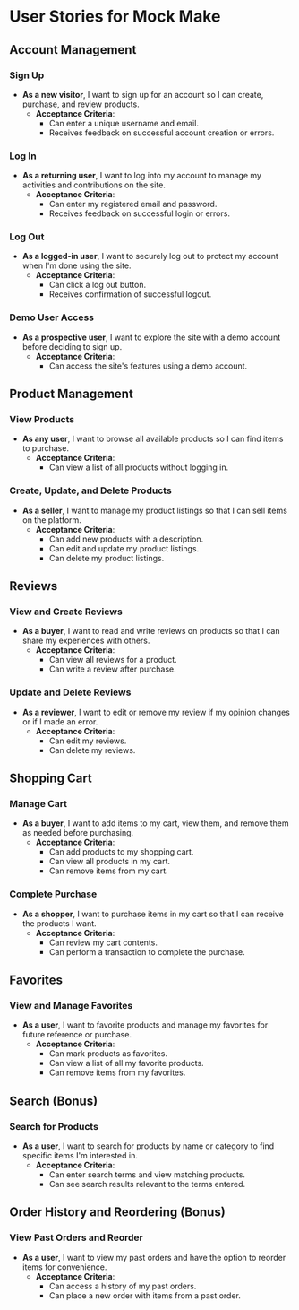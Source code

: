# User Stories for Mock Make

## Account Management

### Sign Up

- **As a new visitor**, I want to sign up for an account so I can create, purchase, and review products.
  - **Acceptance Criteria**:
    - Can enter a unique username and email.
    - Receives feedback on successful account creation or errors.

### Log In

- **As a returning user**, I want to log into my account to manage my activities and contributions on the site.
  - **Acceptance Criteria**:
    - Can enter my registered email and password.
    - Receives feedback on successful login or errors.

### Log Out

- **As a logged-in user**, I want to securely log out to protect my account when I'm done using the site.
  - **Acceptance Criteria**:
    - Can click a log out button.
    - Receives confirmation of successful logout.

### Demo User Access

- **As a prospective user**, I want to explore the site with a demo account before deciding to sign up.
  - **Acceptance Criteria**:
    - Can access the site's features using a demo account.

## Product Management

### View Products

- **As any user**, I want to browse all available products so I can find items to purchase.
  - **Acceptance Criteria**:
    - Can view a list of all products without logging in.

### Create, Update, and Delete Products

- **As a seller**, I want to manage my product listings so that I can sell items on the platform.
  - **Acceptance Criteria**:
    - Can add new products with a description.
    - Can edit and update my product listings.
    - Can delete my product listings.

## Reviews

### View and Create Reviews

- **As a buyer**, I want to read and write reviews on products so that I can share my experiences with others.
  - **Acceptance Criteria**:
    - Can view all reviews for a product.
    - Can write a review after purchase.

### Update and Delete Reviews

- **As a reviewer**, I want to edit or remove my review if my opinion changes or if I made an error.
  - **Acceptance Criteria**:
    - Can edit my reviews.
    - Can delete my reviews.

## Shopping Cart

### Manage Cart

- **As a buyer**, I want to add items to my cart, view them, and remove them as needed before purchasing.
  - **Acceptance Criteria**:
    - Can add products to my shopping cart.
    - Can view all products in my cart.
    - Can remove items from my cart.

### Complete Purchase

- **As a shopper**, I want to purchase items in my cart so that I can receive the products I want.
  - **Acceptance Criteria**:
    - Can review my cart contents.
    - Can perform a transaction to complete the purchase.

## Favorites

### View and Manage Favorites

- **As a user**, I want to favorite products and manage my favorites for future reference or purchase.
  - **Acceptance Criteria**:
    - Can mark products as favorites.
    - Can view a list of all my favorite products.
    - Can remove items from my favorites.

## Search (Bonus)

### Search for Products

- **As a user**, I want to search for products by name or category to find specific items I'm interested in.
  - **Acceptance Criteria**:
    - Can enter search terms and view matching products.
    - Can see search results relevant to the terms entered.

## Order History and Reordering (Bonus)

### View Past Orders and Reorder

- **As a user**, I want to view my past orders and have the option to reorder items for convenience.
  - **Acceptance Criteria**:
    - Can access a history of my past orders.
    - Can place a new order with items from a past order.
